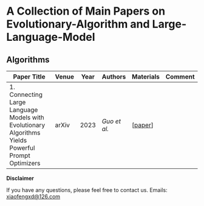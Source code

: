 # A Collection of Main Papers on Evolutionary-Algorithm and Large-Language-Model


## Algorithms

| Paper Title                                                  | Venue | Year | Authors        | Materials                                                    | Comment                                                      |
| ------------------------------------------------------------ | ----- | ---- | -------------- | ------------------------------------------------------------ | ------------------------------------------------------------ |
| 1. Connecting Large Language Models with Evolutionary Algorithms Yields Powerful Prompt Optimizers | arXiv | 2023 | _Guo et al._ | [[paper](https://arxiv.org/abs/2309.08532)] |  |


**Disclaimer**

If you have any questions, please feel free to contact us.
Emails: xiaofengxd@126.com
